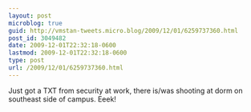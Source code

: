 ```yaml
---
layout: post
microblog: true
guid: http://vmstan-tweets.micro.blog/2009/12/01/6259737360.html
post_id: 3049482
date: 2009-12-01T22:32:18-0600
lastmod: 2009-12-01T22:32:18-0600
type: post
url: /2009/12/01/6259737360.html
---
```

Just got a TXT from security at work, there is/was shooting at dorm on southeast side of campus. Eeek!

